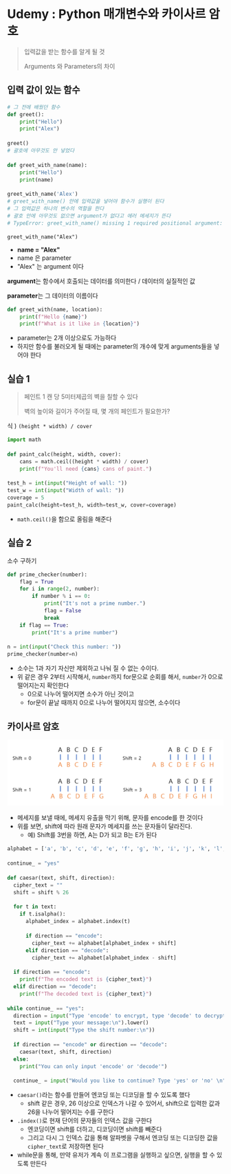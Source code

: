 # Udemy : Python 매개변수와 카이사르 암호

> 입력값을 받는 함수를 알게 될 것
>
> Arguments 와 Parameters의 차이



## 입력 값이 있는 함수

```python
# 그 전에 배웠던 함수
def greet():
    print("Hello")
    print("Alex")
    
greet()
# 괄호에 아무것도 안 넣었다

def greet_with_name(name):
    print("Hello")
    print(name)

greet_with_name('Alex')
# greet_with_name() 안에 입력값을 넣어야 함수가 실행이 된다
# 그 입력값은 하나의 변수의 역할을 한다
# 괄호 안에 아무것도 없으면 argument가 없다고 에러 메세지가 뜬다
# TypeError: greet_with_name() missing 1 required positional argument: 'name'
```

`greet_with_name("Alex")`

- **name = "Alex"**
- name 은 parameter
- "Alex" 는 argument 이다

**argument**는 함수에서 호출되는 데이터를 의미한다 / 데이터의 실질적인 값

**parameter**는 그 데이터의 이름이다



```python
def greet_with(name, location):
    print(f"Hello {name}")
    print(f"What is it like in {location}")
```

- parameter는 2개 이상으로도 가능하다
- 하지만 함수를 불러오게 될 때에는 parameter의 개수에 맞게 arguments들을 넣어야 한다



## 실습 1

> 페인트 1 캔 당 5미터제곱의 벽을 칠할 수 있다
>
> 벽의 높이와 길이가 주어질 때, 몇 개의 페인트가 필요한가?

식 ) `(height * width) / cover`

```python
import math

def paint_calc(height, width, cover):
    cans = math.ceil((height * width) / cover)
    print(f"You'll need {cans} cans of paint.")

test_h = int(input("Height of wall: "))
test_w = int(input("Width of wall: "))
coverage = 5
paint_calc(height=test_h, width=test_w, cover=coverage)
```

- `math.ceil()`을 함으로 올림을 해준다



## 실습 2

소수 구하기

```python
def prime_checker(number):
    flag = True
    for i in range(2, number):
        if number % i == 0:
            print("It's not a prime number.")
            flag = False
            break
    if flag == True:
        print("It's a prime number")

n = int(input("Check this number: "))
prime_checker(number=n)
```

- 소수는 1과 자기 자신만 제외하고 나눠 질 수 없는 수이다.
- 위 같은 경우 2부터 시작해서, `number`까지 for문으로 순회를 해서, `number`가 0으로 떨어지는지 확인한다
  - 0으로 나누어 떨어지면 소수가 아닌 것이고
  - for문이 끝날 때까지 0으로 나누어 떨어지지 않으면, 소수이다



## 카이사르 암호

![image-20230109153732167](8_Udemy_Python_함수의_매개변수.assets/image-20230109153732167.png)

- 메세지를 보낼 때에, 메세지 유출을 막기 위해, 문자를 encode를 한 것이다
- 위를 보면, shift에 따라 원래 문자가 메세지를 쓰는 문자들이 달라진다.
  - 예) Shift를 3번을 하면, A는 D가 되고 B는 E가 된다



```python
alphabet = ['a', 'b', 'c', 'd', 'e', 'f', 'g', 'h', 'i', 'j', 'k', 'l', 'm', 'n', 'o', 'p', 'q', 'r', 's', 't', 'u', 'v', 'w', 'x', 'y', 'z', 'a', 'b', 'c', 'd', 'e', 'f', 'g', 'h', 'i', 'j', 'k', 'l', 'm', 'n', 'o', 'p', 'q', 'r', 's', 't', 'u', 'v', 'w', 'x', 'y', 'z']

continue_ = "yes"

def caesar(text, shift, direction):
  cipher_text = ""
  shift = shift % 26

  for t in text:
    if t.isalpha():
      alphabet_index = alphabet.index(t)
      
      if direction == "encode":
        cipher_text += alphabet[alphabet_index + shift]
      elif direction == "decode":
        cipher_text += alphabet[alphabet_index - shift]

  if direction == "encode":
    print(f"The encoded text is {cipher_text}")
  elif direction == "decode":
    print(f"The decoded text is {cipher_text}")

while continue_ == "yes":
  direction = input("Type 'encode' to encrypt, type 'decode' to decrypt:\n")
  text = input("Type your message:\n").lower()
  shift = int(input("Type the shift number:\n"))
  
  if direction == "encode" or direction == "decode":
    caesar(text, shift, direction)
  else:
    print("You can only input 'encode' or 'decode'")

  continue_ = input("Would you like to continue? Type 'yes' or 'no' \n").lower()
```

- `caesar()`라는 함수를 만들어 엔코딩 또는 디코딩을 할 수 있도록 했다
  - shift 같은 경우, 26 이상으로 인덱스가 나갈 수 있어서, shift으로 입력한 값과 26을 나누어 떨어지는 수를 구한다
- `.index()`로 현재 단어의 문자들의 인덱스 값을 구한다
  - 엔코딩이면 shift를 더하고, 디코딩이면 shift를 빼준다
  - 그리고 다시 그 인덱스 값을 통해 알파벳을 구해서 엔코딩 또는 디코딩한 값을 `cipher_text`로 저장하면 된다
- while문을 통해, 만약 유저가 계속 이 프로그램을 실행하고 싶으면, 실행을 할 수 있도록 만든다



